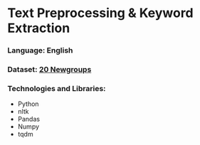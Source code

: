 # Text Preprocessing & Keyword Extraction
### Language: English
### Dataset: [20 Newgroups](http://qwone.com/~jason/20Newsgroups/)
### Technologies and Libraries: 
- Python
- nltk
- Pandas
- Numpy
- tqdm  
